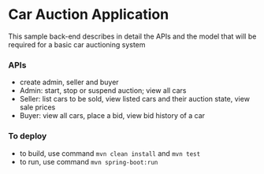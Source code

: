 # Car Auction Application

This sample back-end describes in detail the APIs and the model that will be required for a basic car auctioning system

### APIs

* create admin, seller and buyer
* Admin: start, stop or suspend auction; view all cars
* Seller: list cars to be sold, view listed cars and their auction state, view sale prices
* Buyer: view all cars, place a bid, view bid history of a car

### To deploy

* to build, use command `mvn clean install` and `mvn test`
* to run, use command `mvn spring-boot:run`
